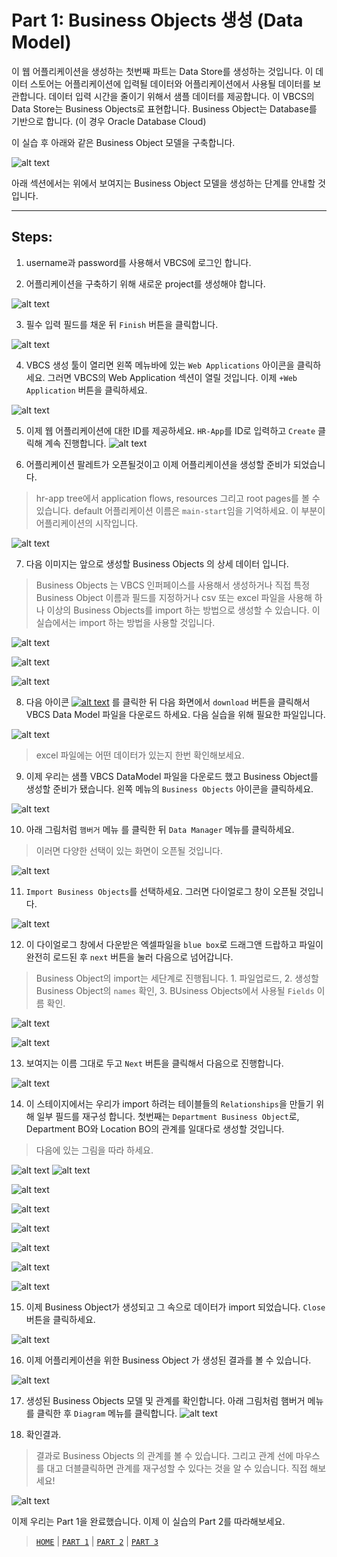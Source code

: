 # Part 1: Business Objects 생성 (Data Model)
이 웹 어플리케이션을 생성하는 첫번째 파트는 Data Store를 생성하는 것입니다. 이 데이터 스토어는 어플리케이션에 입력될 데이터와 어플리케이션에서 사용될 데이터를 보관합니다. 데이터 입력 시간을 줄이기 위해서 샘플 데이터를 제공합니다. 이 VBCS의 Data Store는 Business Objects로 표현합니다. Business Object는 Database를 기반으로 합니다. (이 경우 Oracle Database Cloud)

이 실습 후 아래와 같은 Business Object 모델을 구축합니다.

![alt text](../resources/images/bo/BO-new.png)

아래 섹션에서는 위에서 보여지는 Business Object 모델을 생성하는 단계를 안내할 것입니다.

----
## Steps:
1. username과 password를 사용해서 VBCS에 로그인 합니다.

2. 어플리케이션을 구축하기 위해 새로운 project를 생성해야 합니다.

![alt text](../resources/images/bo/1.png)

3. 필수 입력 필드를 채운 뒤 `Finish` 버튼을 클릭합니다.

![alt text](../resources/images/bo/2.png)

4. VBCS 생성 툴이 열리면 왼쪽 메뉴바에 있는 `Web Applications` 아이콘을 클릭하세요. 그러면 VBCS의 Web Application 섹션이 열릴 것입니다. 이제 `+Web Application` 버튼을 클릭하세요.

![alt text](../resources/images/bo/3.png)

5. 이제 웹 어플리케이션에 대한 ID를 제공하세요. `HR-App`를 ID로 입력하고 `Create` 클릭해 계속 진행합니다.
![alt text](../resources/images/bo/4.png)

6. 어플리케이션 팔레트가 오픈될것이고 이제 어플리케이션을 생성할 준비가 되었습니다.
> hr-app tree에서 application flows, resources 그리고 root pages를 볼 수 있습니다. default 어플리케이션 이름은 `main-start`임을 기억하세요. 이 부분이 어플리케이션의 시작입니다.

![alt text](../resources/images/bo/9.png)

7. 다음 이미지는 앞으로 생성할 Business Objects 의 상세 데이터 입니다.

> Business Objects 는 VBCS 인퍼페이스를 사용해서 생성하거나 직접 특정 Business Object 이름과 필드를 지정하거나 csv 또는 excel 파일을 사용해 하나 이상의 Business Objects를 import 하는 방법으로 생성할 수 있습니다. 이 실습에서는 import 하는 방법을 사용할 것입니다.

![alt text](../resources/images/bo/5-new.png)

![alt text](../resources/images/bo/6-new.png)

![alt text](../resources/images/bo/7-new.png)

8. 다음 아이콘 <a href="../resources/materials/Sample-VBCS-DataModel.xlsx">![alt text](../resources/images/bo/8.png "Logo Title Text 1")</a> 를 클릭한 뒤 다음 화면에서 `download` 버튼을 클릭해서 VBCS Data Model 파일을 다운로드 하세요. 다음 실습을 위해 필요한 파일입니다.

![alt text](../resources/images/bo/8-A.png)

> excel 파일에는 어떤 데이터가 있는지 한번 확인해보세요.

9. 이제 우리는 샘플 VBCS DataModel 파일을 다운로드 했고 Business Object를 생성할 준비가 됐습니다. 왼쪽 메뉴의 `Business Objects` 아이콘을 클릭하세요.

![alt text](../resources/images/bo/10.png)

10. 아래 그림처럼 `햄버거` 메뉴 를 클릭한 뒤 `Data Manager` 메뉴를 클릭하세요.

> 이러면 다양한 선택이 있는 화면이 오픈될 것입니다.

![alt text](../resources/images/bo/11.png)

11. `Import Business Objects`를 선택하세요. 그러면 다이얼로그 창이 오픈될 것입니다.

![alt text](../resources/images/bo/12.png)

12. 이 다이얼로그 창에서 다운받은 엑셀파일을 `blue box`로 드래그앤 드랍하고 파일이 완전히 로드된 후 `next` 버튼을 눌러 다음으로 넘어갑니다.
> Business Object의 import는 세단계로 진행됩니다. 1. 파일업로드, 2. 생성할 Business Object의 `names` 확인, 3. BUsiness Objects에서 사용될 `Fields` 이름 확인.

![alt text](../resources/images/bo/13.png)

![alt text](../resources/images/bo/14.png)

13. 보여지는 이름 그대로 두고 `Next` 버튼을 클릭해서 다음으로 진행합니다.

![alt text](../resources/images/bo/15.png)

14. 이 스테이지에서는 우리가 import 하려는 테이블들의 `Relationships`을 만들기 위해 일부 필드를 재구성 합니다. 첫번째는 `Department Business Object`로, Department BO와 Location BO의 관계를 일대다로 생성할 것입니다.

> 다음에 있는 그림을 따라 하세요.

![alt text](../resources/images/bo/16-new.png)
![alt text](../resources/images/bo/16A-new.png)

![alt text](../resources/images/bo/16B-new.png)

![alt text](../resources/images/bo/16C-new.png)

![alt text](../resources/images/bo/16D-new.png)

![alt text](../resources/images/bo/17-new.png)

![alt text](../resources/images/bo/18-new.png)

![alt text](../resources/images/bo/19-new.png)

15. 이제 Business Object가 생성되고 그 속으로 데이터가 import 되었습니다. `Close` 버튼을 클릭하세요.

![alt text](../resources/images/bo/25.png)

16. 이제 어플리케이션을 위한 Business Object 가 생성된 결과를 볼 수 있습니다.

![alt text](../resources/images/bo/26.png)

17. 생성된 Business Objects 모델 및 관계를 확인합니다. 아래 그림처럼 햄버거 메뉴를 클릭한 후 `Diagram` 메뉴를 클릭합니다.
![alt text](../resources/images/bo/27.png)

18. 확인결과. 
> 결과로 Business Objects 의 관계를 볼 수 있습니다. 그리고 관계 선에 마우스를 대고 더블클릭하면 관계를 재구성할 수 있다는 것을 알 수 있습니다. 직접 해보세요!

![alt text](../resources/images/bo/28-new.png)

이제 우리는 Part 1을 완료했습니다. 이제 이 실습의 Part 2를 따라해보세요.

> [`HOME`](../README.md) | [`PART 1`](PART_1.md) | [`PART 2`](PART_2.md) | [`PART 3`](PART_3.md)
